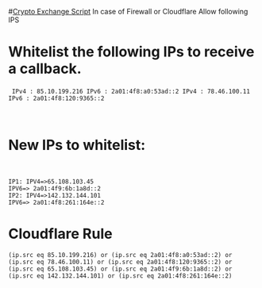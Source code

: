 #[Crypto Exchange Script](https://cryptonexum.com)
In case of Firewall or Cloudflare
Allow following IPS

# Whitelist the following IPs to receive a callback.
﻿```
﻿IPv4 : 85.10.199.216
IPv6 : 2a01:4f8:a0:53ad::2
IPv4 : 78.46.100.11
IPv6 : 2a01:4f8:120:9365::2
﻿```
 
﻿
# New IPs to whitelist:
﻿
 ```
﻿IP1: IPV4=>65.108.103.45
IPV6=> 2a01:4f9:6b:1a8d::2
IP2: IPV4=>142.132.144.101
IPV6=> 2a01:4f8:261:164e::2
```

# Cloudflare Rule

```
(ip.src eq 85.10.199.216) or (ip.src eq 2a01:4f8:a0:53ad::2) or (ip.src eq 78.46.100.11) or (ip.src eq 2a01:4f8:120:9365::2) or (ip.src eq 65.108.103.45) or (ip.src eq 2a01:4f9:6b:1a8d::2) or (ip.src eq 142.132.144.101) or (ip.src eq 2a01:4f8:261:164e::2)
```
